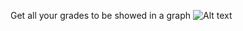 Get all your grades to be showed in a graph
<img src="https://i.imgur.com/RYx2YzD.png" alt="Alt text" title="Optional title">